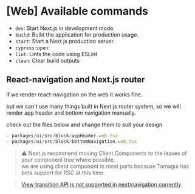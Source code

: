 # [Web] Available commands

- `dev`: Start Next.js in development mode.
- `build`: Build the application for production usage.
- `start`: Start a Next.js production server.
- `cypress:open`: 
- `lint`: Lints the code using ESLint
- `clean`: Clear build outputs

## React-navigation and Next.js router

if we render react-navigation on the web it works fine.

but we can't use many things built in Next.js router system, so we will render app header and bottom navigation manually.

check out the files below and change them to suit your design
```typescript
- packages/ui/src/block/appHeader.web.tsx
- packages/ui/src/block/bottomNavigation.web.tsx
```

> ⚠️ Next.js recommend moving Client Components to the leaves of your component tree where possible.  
> we are using client component in most parts because Tamagui has beta support for RSC at this time. 

> [View transition API is not supported in next/navigation currently](https://github.com/vercel/next.js/discussions/46300)
